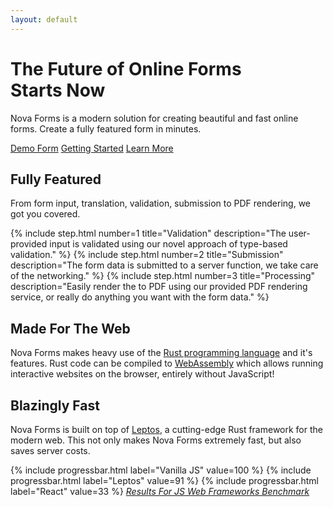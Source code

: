```yaml
---
layout: default
---
```


# The Future of Online Forms<br> Starts Now

Nova Forms is a modern solution for creating beautiful and fast online forms.
Create a fully featured form in minutes.

<div class="button-row">
    <a class="button" href="/nova-forms-demo">Demo Form</a>
    <a class="button secondary" href="/start">Getting Started</a>
    <a class="button secondary" href="/learn">Learn More</a>
</div>

## Fully Featured

From form input, translation, validation, submission to PDF rendering, we got you covered.

<div class="steps">
    {% include step.html number=1 title="Validation" description="The user-provided input is validated using our novel approach of type-based validation." %}
    {% include step.html number=2 title="Submission" description="The form data is submitted to a server function, we take care of the networking." %}
    {% include step.html number=3 title="Processing" description="Easily render the to PDF using our provided PDF rendering service, or really do anything you want with the form data." %}
</div>

## Made For The Web

Nova Forms makes heavy use of the [Rust programming language](https://www.rust-lang.org/) and it's features. Rust code can be compiled to [WebAssembly](https://www.rust-lang.org/what/wasm) which allows running interactive websites on the browser, entirely without JavaScript!

## Blazingly Fast

Nova Forms is built on top of [Leptos](https://leptos.dev), a cutting-edge Rust framework for the modern web.
This not only makes Nova Forms extremely fast, but also saves server costs.

<div>
    {% include progressbar.html label="Vanilla JS" value=100 %}
    {% include progressbar.html label="Leptos" value=91 %}
    {% include progressbar.html label="React" value=33 %}
    <cite><a href="https://krausest.github.io/js-framework-benchmark/2023/table_chrome_113.0.5672.63.html">Results For JS Web Frameworks Benchmark</a></cite>
</div>


